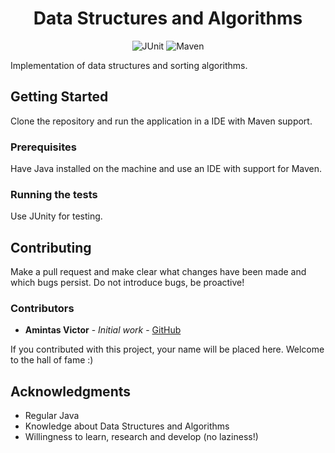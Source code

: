 <h1 align="center">
    Data Structures and Algorithms
</h1>

<p align="center">
  <img alt="JUnit" src="https://img.shields.io/badge/-JUnit-25A162?style=for-the-badge&logo=java&logoColor=white" />
  <img alt="Maven" src="https://img.shields.io/badge/-Apache Maven-C71A36?style=for-the-badge&logo=apache-maven&logoColor=white" />
</p>

Implementation of data structures and sorting algorithms.

## Getting Started
Clone the repository and run the application in a IDE with Maven support.

### **Prerequisites**
Have Java installed on the machine and use an IDE with support for Maven.

### **Running the tests**
Use JUnity for testing.

## Contributing
Make a pull request and make clear what changes have been made and which bugs persist. Do not introduce bugs, be proactive!

### **Contributors**
* **Amintas Victor** - *Initial work* - [GitHub](https://github.com/amintasvrp)

 If you contributed with this project, your name will be placed here. Welcome to the hall of fame :)

## Acknowledgments
* Regular Java
* Knowledge about Data Structures and Algorithms
* Willingness to learn, research and develop (no laziness!)
